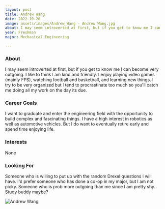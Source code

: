 ```yaml
---
layout: post
title: Andrew Wang 
date: 2022-10-20
image: assets/images/Andrew_Wang - Andrew Wang.jpg
about: I may seem introverted at first, but if you get to know me I can become very outgoing. I like to think I am kind and friendly. I enjoy playing video games (mainly FPS), watching football and basketball, and learning new things. I try to be very organized but I tend to procrastinate too much so you'll catch me doing all my work on the day its due.
year: Freshman
major: Mechanical Engineering

---
```


### About

I may seem introverted at first, but if you get to know me I can become very outgoing. I like to think I am kind and friendly. I enjoy playing video games (mainly FPS), watching football and basketball, and learning new things. I try to be very organized but I tend to procrastinate too much so you'll catch me doing all my work on the day its due.

### Career Goals

I want to graduate and enter the engineering field with the opportunity to build complex and fascinating things. I have a high interest in robotics as well as automotive vehicles. But I do want to eventually retire early and spend time enjoying life.

### Interests

None

### Looking For

Someone who is willing to put up with the random Drexel questions I will have. I'd prefer someone who has done a co-op in my major, but I am not picky. Someone who is prob more outgoing than me since I am pretty shy. Study buddy maybe?

<div class="text-center my-5">
    <img src="https://sase-drexel.github.io/mentorship-2021/assets/images/Andrew_Wang.jpg" alt="Andrew Wang" class="rounded post-img" />
</div>
